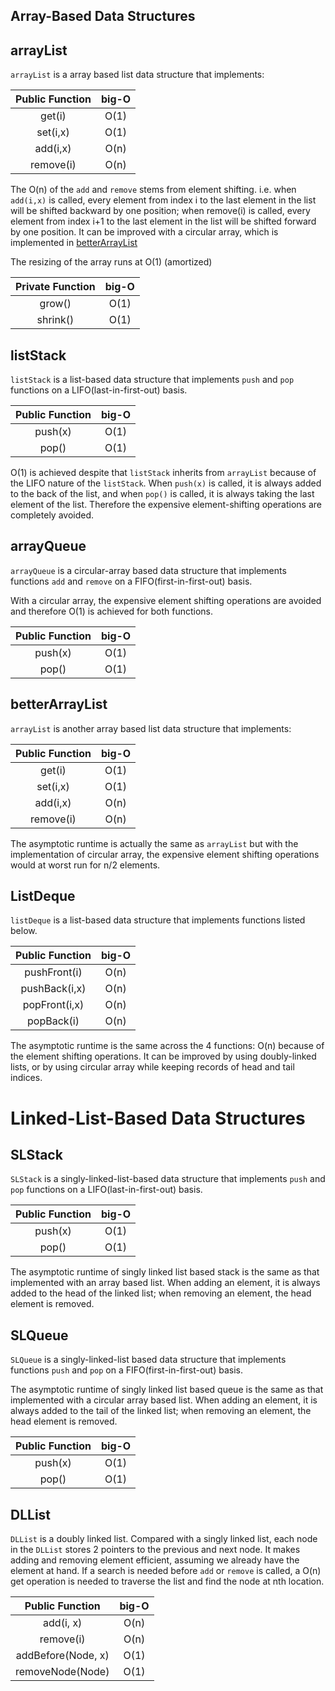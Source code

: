 <!-- g++ test-main.o testPriorityQueue.cpp -o tests && tests -r console
g++ -std=c++14 *.cpp  -->

<!-- mac
g++ ../test-main.o testSLStack.cpp -std=c++11 -o tests && ./tests -->

## Array-Based Data Structures
## arrayList

```arrayList``` is a array based list data structure that implements:

| Public Function      | big-O         |
| :-: |:-:|
| get(i)     | O(1)|
| set(i,x)     | O(1)      |  
| add(i,x) | O(n)      |   
| remove(i) | O(n)      |

The O(n) of the ```add``` and ```remove``` stems from element shifting. i.e. when ```add(i,x)``` is called, every element from index i to the last element in the list will be shifted backward by one position; when remove(i) is called, every element from index i+1 to the last element in the list will be shifted forward by one position. It can be improved with a circular array, which is implemented in [betterArrayList](#betterArrayList)

The resizing of the array runs at O(1) (amortized)

| Private Function      | big-O         |
| :-: |:-:|
| grow()|O(1)|
| shrink()|O(1)|


## listStack
```listStack``` is a list-based data structure that implements ```push``` and ```pop``` functions on a LIFO(last-in-first-out) basis.

| Public Function      | big-O         |
| :-: |:-:|
| push(x)     | O(1)|
| pop()     | O(1)      |  

O(1) is achieved despite that ```listStack``` inherits from ```arrayList``` because of the LIFO nature of the ```listStack```. When ```push(x)``` is called, it is always added to the back of the list, and when ```pop()``` is called, it is always taking the last element of the list. Therefore the expensive element-shifting operations are completely avoided.

## arrayQueue

```arrayQueue``` is a circular-array based data structure that implements functions ```add``` and ```remove``` on a FIFO(first-in-first-out) basis.

With a circular array, the expensive element shifting operations are avoided and therefore O(1) is achieved for both functions.

| Public Function      | big-O         |
| :-: |:-:|
| push(x)     | O(1)|
| pop()     | O(1)      |  

## betterArrayList
```arrayList``` is another array based list data structure that implements:

| Public Function      | big-O         |
| :-: |:-:|
| get(i)     | O(1)|
| set(i,x)     | O(1)      |  
| add(i,x) | O(n)      |   
| remove(i) | O(n)      |

The asymptotic runtime is actually the same as ```arrayList``` but with the implementation of circular array, the expensive element shifting operations would at worst run for n/2 elements.

## ListDeque
```listDeque``` is a list-based data structure that implements functions listed below.

| Public Function      | big-O         |
| :-: |:-:|
| pushFront(i)     | O(n)|
| pushBack(i,x)     | O(n)      |  
| popFront(i,x) | O(n)      |   
| popBack(i) | O(n)      |

The asymptotic runtime is the same across the 4 functions: O(n) because of the element shifting operations. It can be improved by using doubly-linked lists, or by using circular array while keeping records of head and tail indices.

# Linked-List-Based Data Structures

## SLStack
```SLStack``` is a singly-linked-list-based data structure that implements ```push``` and ```pop``` functions on a LIFO(last-in-first-out) basis.

| Public Function      | big-O         |
| :-: |:-:|
| push(x)     | O(1)|
| pop()     | O(1)      |  

The asymptotic runtime of singly linked list based stack is the same as that implemented with an array based list. When adding an element, it is always added to the head of the linked list; when removing an element, the head element is removed.

## SLQueue

```SLQueue``` is a singly-linked-list based data structure that implements functions ```push``` and ```pop``` on a FIFO(first-in-first-out) basis.

The asymptotic runtime of singly linked list based queue is the same as that implemented with a circular array based list. When adding an element, it is always added to the tail of the linked list; when removing an element, the head element is removed.

| Public Function      | big-O         |
| :-: |:-:|
| push(x)     | O(1)|
| pop()     | O(1)      |  

## DLList

```DLList``` is a doubly linked list. Compared with a singly linked list, each node in the ```DLList``` stores 2 pointers to the previous and next node. It makes adding and removing element efficient, assuming we already have the element at hand. If a search is needed before ```add``` or ```remove``` is called, a O(n) get operation is needed to traverse the list and find the node at nth location.

| Public Function      | big-O         |
| :-: |:-:|
| add(i, x)     | O(n)|
| remove(i)     | O(n)      |  
| addBefore(Node, x)     | O(1)|
| removeNode(Node)     | O(1)      |  
